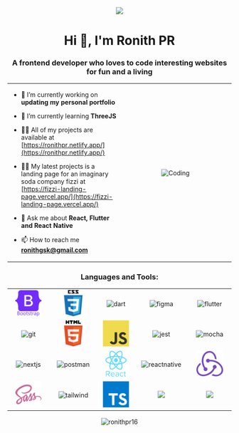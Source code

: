 <p align="center" ><img  src = "https://github.com/7oSkaaa/7oSkaaa/blob/main/Images/about_me.gif?raw=true" width = 100px></p>
<h1 align="center">Hi 👋, I'm Ronith PR</h1>
<h3 align="center">A frontend developer who loves to code interesting websites for fun and a living</h3>


<table align="center">
<tr border="none">
<td width="50%" align="left">
  
- 🔭 I’m currently working on **updating my personal portfolio**

- 🌱 I’m currently learning **ThreeJS**

- 👨‍💻 All of my projects are available at [https://ronithpr.netlify.app/](https://ronithpr.netlify.app/)

- 👨‍💻 My latest projects is a landing page for an imaginary soda company fizzi  at [https://fizzi-landing-page.vercel.app/](https://fizzi-landing-page.vercel.app/)

- 💬 Ask me about **React, Flutter and React Native**

- 📫 How to reach me **ronithgsk@gmail.com**

</td>
<td width="50%" align="center">

  <img align="center" alt="Coding" width="450" src="https://repository-images.githubusercontent.com/588181932/e36ec678-7984-4cdd-8e4c-a3932772ff8e">

  
  </td>
</tr>
</table>





<p align="left">
</p>

<h3 align="center">Languages and Tools:</h3>
<table width="150">
<tr>
    <td align='center' width="190">
       <img src="https://raw.githubusercontent.com/devicons/devicon/master/icons/bootstrap/bootstrap-plain-wordmark.svg" alt="bootstrap" width="60" height="60"/>
    </td>
    <td align='center' width="190">
        <img src="https://raw.githubusercontent.com/devicons/devicon/master/icons/css3/css3-original-wordmark.svg" alt="css3" width="60" height="60"/> 
    </td>
    <td align='center' width="190">
       <img src="https://www.vectorlogo.zone/logos/dartlang/dartlang-icon.svg" alt="dart" width="60" height="60"/>
    </td>
     <td align='center' width="190">
      <img src="https://www.vectorlogo.zone/logos/figma/figma-icon.svg" alt="figma" width="60" height="60"/>
    </td>
    <td align='center' width="190">
      <img src="https://www.vectorlogo.zone/logos/flutterio/flutterio-icon.svg" alt="flutter" width="60" height="60"/>
    </td>
</tr>
<tr>
    <td align='center'>
       <img src="https://www.vectorlogo.zone/logos/git-scm/git-scm-icon.svg" alt="git" width="60" height="60"/>
    </td>
    <td align='center'>
      <img src="https://raw.githubusercontent.com/devicons/devicon/master/icons/html5/html5-original-wordmark.svg" alt="html5" width="60" height="60"/>
    </td>
    <td align='center'>
      <img src="https://raw.githubusercontent.com/devicons/devicon/master/icons/javascript/javascript-original.svg" alt="javascript" width="60" height="60"/>
    </td>
    <td align='center'>
      <img src="https://www.vectorlogo.zone/logos/jestjsio/jestjsio-icon.svg" alt="jest" width="60" height="60"/> 
    </td>
    <td align='center'>
      <img src="https://www.vectorlogo.zone/logos/mochajs/mochajs-icon.svg" alt="mocha" width="60" height="60"/>
    </td>
</tr>
<tr>
    <td align='center'>
      <img src="https://pbs.twimg.com/profile_images/1565710214019444737/if82cpbS_400x400.jpg" alt="nextjs" width="60" height="60"/> 
    </td>
    <td align='center'>
      <img src="https://www.vectorlogo.zone/logos/getpostman/getpostman-icon.svg" alt="postman" width="60" height="60"/>
    </td>
    <td align='center'>
      <img src="https://raw.githubusercontent.com/devicons/devicon/master/icons/react/react-original-wordmark.svg" alt="react" width="60" height="60"/> 
    </td>
    <td align='center'>
      <img src="https://reactnative.dev/img/header_logo.svg" alt="reactnative" width="60" height="60"/> 
    </td>
    <td align='center'>
      <img src="https://raw.githubusercontent.com/devicons/devicon/master/icons/redux/redux-original.svg" alt="redux" width="60" height="60"/>
    </td>
</tr>
<tr>
    <td align='center'>
      <img src="https://raw.githubusercontent.com/devicons/devicon/master/icons/sass/sass-original.svg" alt="sass" width="60" height="60"/>
    </td>
    <td align='center'>
      <img src="https://www.vectorlogo.zone/logos/tailwindcss/tailwindcss-icon.svg" alt="tailwind" width="60" height="60"/>
    </td>
    <td align='center'>
      <img src="https://raw.githubusercontent.com/devicons/devicon/master/icons/typescript/typescript-original.svg" alt="typescript" width="60" height="60"/>
    </td>
    <td align='center'>
      <img src="https://user-images.githubusercontent.com/68724228/125097102-64ef2100-e0f3-11eb-884c-061d26d87078.png" width="60">
    </td>
    <td align='center'>
        <img src="https://pbs.twimg.com/profile_images/1713633504431394816/h28jJ1qM_400x400.jpg" width="60">
    </td>
</tr>

</table>





<p align="center"><img align="center" src="https://github-readme-streak-stats.herokuapp.com/?user=ronithpr16&" alt="ronithpr16" /></p>
